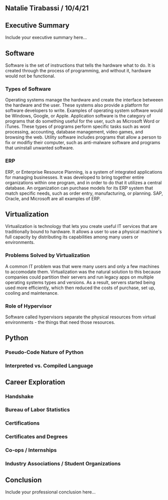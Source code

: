 ## Natalie Tirabassi / 10/4/21

## Executive Summary 
Include your executive summary here...

## Software
Software is the set of instructions that tells the hardware what to do. It is created through the process of programming, and without it, hardware would not be functional.
### Types of Software
Operating systems manage the hardware and create the interface betweeen the hardware and the user. These systems also provide a platform for software developers to write. Examples of operating system software would be Windows, Google, or Apple. Application software is the category of programs that do something useful for the user, such as Microsoft Word or iTunes. These types of programs perform specific tasks such as word processing, accounting, database management, video games, and browsing the web. Utility software includes programs that allow a person to fix or modifiy their computer, such as anti-malware software and programs that uninstall unwanted software.
### ERP
ERP, or Enterprise Resource Planning, is a system of integrated applications for managing businesses. It was developed to bring together entire organizations within one program, and in order to do that it utilizes a central database. An organization can purchase models for its ERP system that match specific needs, such as order entry, manufacturing, or planning. SAP, Oracle, and Microsoft are all examples of ERP. 

## Virtualization
Virtualization is technology that lets you create useful IT services that are traditionally bound to hardware. It allows a user to use a physical machine's full capacity by distributing its capabilities among many users or environments.
### Problems Solved by Virtualization
A common IT problem was that were many users and only a few machines to accomodate them. Virtualization was the natural solution to this because companies could partition their servers and run legacy apps on multiple operating systems types and versions. As a result, servers started being used more efficiently, which then reduced the costs of purchase, set up, cooling and maintenance.
### Role of Hypervisor
Software called hypervisors separate the physical resources from virtual environments - the things that need those resources. 
## Python
### Pseudo-Code Nature of Python
### Interpreted vs. Compiled Language

## Career Exploration
### Handshake
### Bureau of Labor Statistics
### Certifications
### Certificates and Degrees
### Co-ops / Internships
### Industry Associations / Student Organizations

## Conclusion

Include your professional conclusion here...
